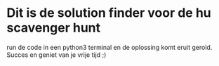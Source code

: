 # Dit is de solution finder voor de hu scavenger hunt

run de code in een python3 terminal en de oplossing komt eruit gerold. Succes en geniet van je vrije tijd ;)
